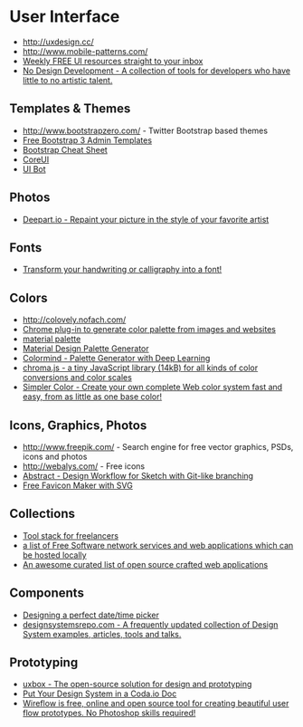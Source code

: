 # User Interface

- http://uxdesign.cc/
- http://www.mobile-patterns.com/
- [Weekly FREE UI resources straight to your inbox](https://uidesigndaily.com/)
- [No Design Development - A collection of tools for developers who have little to no artistic talent.](https://nodesign.dev/)

## Templates & Themes
- http://www.bootstrapzero.com/ - Twitter Bootstrap based themes
- [Free Bootstrap 3 Admin Templates](https://colorlib.com/wp/free-bootstrap-admin-dashboard-templates/)
- [Bootstrap Cheat Sheet](http://hackerthemes.com/bootstrap-cheatsheet/)
- [CoreUI](http://coreui.io)
- [UI Bot](https://www.uibot.app/)

## Photos
- [Deepart.io - Repaint your picture in the style of your favorite artist](https://deepart.io/)

## Fonts
- [Transform your handwriting or calligraphy into a font!](https://www.calligraphr.com/en/)

## Colors

- http://colovely.nofach.com/
- [Chrome plug-in to generate color palette from images and websites](https://chrome.google.com/webstore/detail/palette-creator/oolpphfmdmjbojolagcbgdemojhcnlod)
- [material palette](https://www.materialpalette.com/) 
- [Material Design Palette Generator](http://mcg.mbitson.com/#/)
- [Colormind - Palette Generator with Deep Learning](http://colormind.io/)
- [chroma.js - a tiny JavaScript library (14kB) for all kinds of color conversions and color scales](https://github.com/gka/chroma.js)
- [Simpler Color - Create your own complete Web color system fast and easy, from as little as one base color!](https://github.com/arnelenero/simpler-color)

## Icons, Graphics, Photos

- http://www.freepik.com/ - Search engine for free vector graphics, PSDs, icons and photos
- http://webalys.com/ - Free icons
- [Abstract - Design Workflow for Sketch with Git-like branching](http://abstract.com/)
- [Free Favicon Maker with SVG](https://formito.com/tools/favicon)

## Collections

- [Tool stack for freelancers](https://www.hellobonsai.com/best-freelance-tools)
- [a list of Free Software network services and web applications which can be hosted locally](https://github.com/Kickball/awesome-selfhosted)
- [An awesome curated list of open source crafted web applications](https://github.com/unicodeveloper/awesome-opensource-webapps)

## Components

- [Designing a perfect date/time picker](https://www.smashingmagazine.com/2017/07/designing-perfect-date-time-picker/)
- [designsystemsrepo.com - A frequently updated collection of Design System examples, articles, tools and talks.](https://designsystemsrepo.com/)

## Prototyping

- [uxbox - The open-source solution for design and prototyping](https://www.uxbox.io/)
- [Put Your Design System in a Coda.io Doc](https://blog.prototypr.io/put-your-design-system-in-a-coda-io-doc-8641f35ede25?gi=516ebc0ca3d0)
- [Wireflow is free, online and open source tool for creating beautiful user flow prototypes. No Photoshop skills required!](https://wireflow.co/)
 
